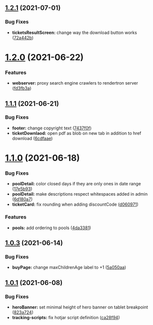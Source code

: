 ## [1.2.1](https://gitlab.amcef.sk/bratislava-projekty/kupaliska/kupaliska-starz-fe/compare/v1.2.0...v1.2.1) (2021-07-01)

### Bug Fixes

- **ticketsResultScreen:** change way the download button works ([72a442b](https://gitlab.amcef.sk/bratislava-projekty/kupaliska/kupaliska-starz-fe/commit/72a442ba29fab3295b01e1ead567882cd55ec19d))

# [1.2.0](https://gitlab.amcef.sk/bratislava-projekty/kupaliska/kupaliska-starz-fe/compare/v1.1.1...v1.2.0) (2021-06-22)

### Features

- **webserver:** proxy search engine crawlers to rendertron server ([fd3fb3a](https://gitlab.amcef.sk/bratislava-projekty/kupaliska/kupaliska-starz-fe/commit/fd3fb3a1c5af60ac3783464483677a827b6e0b66))

## [1.1.1](https://gitlab.amcef.sk/bratislava-projekty/kupaliska/kupaliska-starz-fe/compare/v1.1.0...v1.1.1) (2021-06-21)

### Bug Fixes

- **footer:** change copyright text ([7437f0f](https://gitlab.amcef.sk/bratislava-projekty/kupaliska/kupaliska-starz-fe/commit/7437f0f3d01a0daf58a6322174bd401dc0e8a63e))
- **ticketDownlaod:** open pdf as blob on new tab in addition to href download ([6cdfaae](https://gitlab.amcef.sk/bratislava-projekty/kupaliska/kupaliska-starz-fe/commit/6cdfaae7c527cb1efa4258119611a6c9a270d839))

# [1.1.0](https://gitlab.amcef.sk/bratislava-projekty/kupaliska/kupaliska-starz-fe/compare/v1.0.3...v1.1.0) (2021-06-18)

### Bug Fixes

- **poolDetail:** color closed days if they are only ones in date range ([17e5b93](https://gitlab.amcef.sk/bratislava-projekty/kupaliska/kupaliska-starz-fe/commit/17e5b934dcd2cc0cfa034a09e7ae046b8e3e93ec))
- **poolDetail:** make descriptions respect whitespaces added in admin ([6d180a7](https://gitlab.amcef.sk/bratislava-projekty/kupaliska/kupaliska-starz-fe/commit/6d180a74d05616b671507eac2010a4b78abfd24d))
- **ticketCard:** fix rounding when adding discountCode ([d060971](https://gitlab.amcef.sk/bratislava-projekty/kupaliska/kupaliska-starz-fe/commit/d060971828bfe75b29afd4538ec097ed02cd2100))

### Features

- **pools:** add ordering to pools ([4da3381](https://gitlab.amcef.sk/bratislava-projekty/kupaliska/kupaliska-starz-fe/commit/4da3381efeda5357ef9d7e4bb7df0df98463aace))

## [1.0.3](https://gitlab.amcef.sk/bratislava-projekty/kupaliska/kupaliska-starz-fe/compare/v1.0.2...v1.0.3) (2021-06-14)

### Bug Fixes

- **buyPage:** change maxChildrenAge label to +1 ([5a050aa](https://gitlab.amcef.sk/bratislava-projekty/kupaliska/kupaliska-starz-fe/commit/5a050aa42edb51677ef52e5ddd64299a903883c5))

## [1.0.1](https://gitlab.amcef.sk/bratislava-projekty/kupaliska/kupaliska-starz-fe/compare/v1.0.0...v1.0.1) (2021-06-08)

### Bug Fixes

- **heroBanner:** set minimal height of hero banner on tablet breakpoint ([823a724](https://gitlab.amcef.sk/bratislava-projekty/kupaliska/kupaliska-starz-fe/commit/823a724aef8c0b17a1eb6533e7d6aa5a4057766b))
- **tracking-scripts:** fix hotjar script definition ([ca28f94](https://gitlab.amcef.sk/bratislava-projekty/kupaliska/kupaliska-starz-fe/commit/ca28f945120ee508142ccd61a9986251fb62059c))
